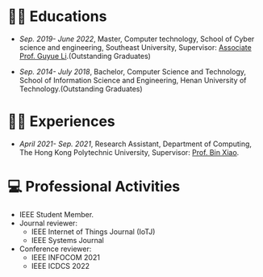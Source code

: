 
# 👨‍🎓 Educations
- *Sep. 2019- June 2022*, Master, Computer technology, School of Cyber science and engineering, Southeast University, Supervisor: [Associate Prof. Guyue Li](https://www.researchgate.net/profile/Li-Guyue).(Outstanding Graduates)

- *Sep. 2014- July 2018*, Bachelor, Computer Science and Technology, School of Information Science and Engineering, Henan University of Technology.(Outstanding Graduates)


# 👨‍💻 Experiences
- *April 2021- Sep. 2021*, Research Assistant, Department of Computing, The Hong Kong Polytechnic University, Supervisor: [Prof. Bin Xiao](https://www4.comp.polyu.edu.hk/~csbxiao/).

# 💻 Professional Activities
- IEEE Student Member.
- Journal reviewer: 
  - IEEE Internet of Things Journal (IoTJ)
  - IEEE Systems Journal
- Conference reviewer: 
  - IEEE INFOCOM 2021
  - IEEE ICDCS 2022
